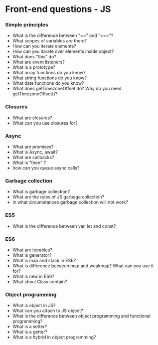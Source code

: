 # Front-end questions - JS

### Simple principles

* What is the difference between "==" and "==="?
* What scopes of variables are there?
* How can you iterate elements?
* How can you itarate over elements inside object?
* What does "this" do?
* What are event listeners?
* What is a prototype?
* What array functions do you know?
* What string functions do you know?
* What date functions do you know?
* What does getTimezoneOffset do? Why do you need getTimezoneOffset()? 

### Closures

* What are closures?
* What can you use closures for?

### Async

* What are promises?
* What is Async, await?
* What are callbacks?
* What is "then" ?
* how can you queue async calls?

### Garbage collection

* What is garbage collection?
* What are the rules of JS garbage collection?
* In what circumstances garbage collection will not work?


### ES5

* What is the difference between var, let and const?

### ES6

* What are iterables?
* What is generator?
* What is map and stack in ES6?
* What is difference between map and weakmap? What can you use it for?
* What is new in ES6?
* What shoul Class contain?

### Object programming
* What is object in JS?
* What can you attach to JS object?
* What is the difference between object programming and functional programming?
* What is a setter?
* What is a getter?
* What is a hybrid in object programming?



